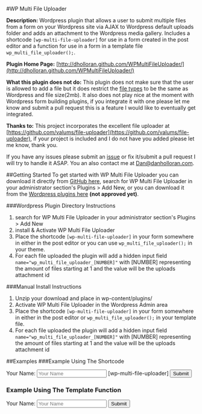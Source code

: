 #WP Multi File Uploader

**Description:** Wordpress plugin that allows a user to submit multiple files from a form on your Wordpress site via AJAX to Wordpress default uploads folder and adds an attachment to the
Wordpress media gallery.  Includes a shortcode `[wp-multi-file-uploader]` for use in a form created in the post editor and a function for use in a form in a template file `wp_multi_file_uploader();`.

**Plugin Home Page:** [http://dholloran.github.com/WPMultiFileUploader/](http://dholloran.github.com/WPMultiFileUploader/)

**What this plugin does not do:** This plugin does not make sure that the user is allowed to add a file but it does restrict the [file types](http://codex.wordpress.org/Uploading_Files#About_Uploading_Files_on_Dashboard) to be the same as Wordpress and file size(2mb).  It also does not play nice at the moment with Wordpress form building plugins, if you integrate it with one please let me know and submit a pull request this is a feature I would like to eventually get integrated.

**Thanks to:** This project incorporates the excellent file uploader at [https://github.com/valums/file-uploader](https://github.com/valums/file-uploader), if your project is included and I do not have you added please let me know, thank you.

If you have any issues please submit an [issue](https://github.com/DHolloran/WPMultiFileUploader/issues/new) or fix it/submit a pull request I will try to handle it ASAP. You an also contact me at [Dan@danholloran.com](mailto:dan@danholloran.com).

##Getting Started
To get started with WP Multi File Uploader you can download it directly from [GitHub here](https://github.com/DHolloran/WPMultiFileUploader/archive/master.zip), search for WP Multi File Uploader in your administrator section's Plugins > Add New, or you can download it from the [Wordpress plugins here](#) **(not approved yet)**.

###Wordpress Plugin Directory Instructions
1. search for WP Multi File Uploader in your administrator section's Plugins > Add New
2. install &amp; Activate WP Multi File Uploader
3. Place the shortcode `[wp-multi-file-uploader]` in your form somewhere in either in the post editor or you can use `wp_multi_file_uploader();` in your theme.
4. For each file uploaded the plugin will add a hidden input field `name="wp_multi_file_uploader_[NUMBER]"` with [NUMBER] representing the amount of files starting at 1 and the value will be the uploads attachment id


###Manual Install Instructions</h3>
1. Unzip your download and place in wp-content/plugins/
2. Activate WP Multi File Uploader in the Wordpress Admin area
3. Place the shortcode `[wp-multi-file-uploader]` in your form somewhere in either in the post editor or `wp_multi_file_uploader();` in your template file.
4. For each file uploaded the plugin will add a hidden input field `name="wp_multi_file_uploader_[NUMBER]"` with [NUMBER] representing the amount of files starting at 1 and the value will be the uploads attachment id

##Examples
###Example Using The Shortcode
	<!-- In The Post Editor -->
	<form action="?" method="post" accept-charset="utf-8">
		<label for="unique_name">Your Name:</label>
		<input type="text" name="unique_name" id="unique_name" value="" placeholder="Your Name">
		[wp-multi-file-uploader]
		<input type="submit" name="submit" value="Submit">
	</form>
	<!-- END In The Post Editor -->

<h3>Example Using The Template Function</h3>
	<!-- In a Template File -->
	<form action="?" method="post" accept-charset="utf-8">
		<label for="unique_name">Your Name:</label>
		<input type="text" name="unique_name" id="unique_name" value="" placeholder="Your Name">
		<?php wp_multi_file_uploader(); ?>
		<input type="submit" name="submit" value="Submit">
	</form>
	<!-- END In a Template File -->